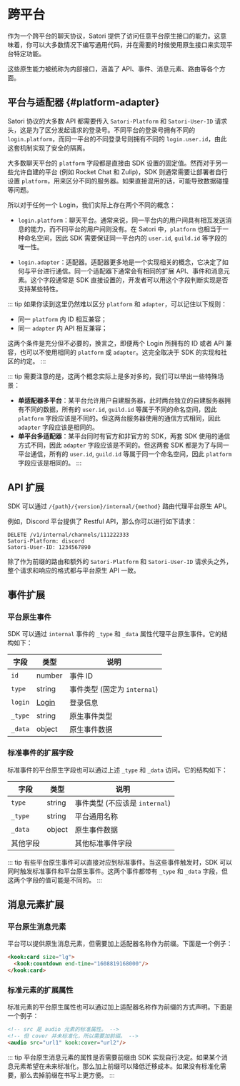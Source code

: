 # 跨平台

作为一个跨平台的聊天协议，Satori 提供了访问任意平台原生接口的能力。这意味着，你可以大多数情况下编写通用代码，并在需要的时候使用原生接口来实现平台特定功能。

这些原生能力被统称为内部接口，涵盖了 API、事件、消息元素、路由等各个方面。

## 平台与适配器 {#platform-adapter}

Satori 协议的大多数 API 都需要传入 `Satori-Platform` 和 `Satori-User-ID` 请求头，这是为了区分发起请求的登录号。不同平台的登录号拥有不同的 `login.platform`，而同一平台的不同登录号则拥有不同的 `login.user.id`，由此这套机制实现了安全的隔离。

大多数聊天平台的 `platform` 字段都是直接由 SDK 设置的固定值。然而对于另一些允许自建的平台 (例如 Rocket Chat 和 Zulip)，SDK 则通常需要让部署者自行设置 `platform`，用来区分不同的服务器。如果直接混用的话，可能导致数据碰撞等问题。

所以对于任何一个 Login，我们实际上存在两个不同的概念：

- `login.platform`：聊天平台。通常来说，同一平台内的用户间具有相互发送消息的能力，而不同平台的用户间则没有。在 Satori 中，`platform` 也相当于一种命名空间，因此 SDK 需要保证同一平台内的 `user.id`, `guild.id` 等字段的唯一性。

- `login.adapter`：适配器。适配器更多地是一个实现相关的概念，它决定了如何与平台进行通信。同一个适配器下通常会有相同的扩展 API、事件和消息元素。这个字段通常是 SDK 直接设置的，开发者可以用这个字段判断实现是否支持某些特性。

::: tip
如果你读到这里仍然难以区分 `platform` 和 `adapter`，可以记住以下规则：

- 同一 `platform` 内 ID 相互兼容；
- 同一 `adapter` 内 API 相互兼容；

这两个条件是充分但不必要的，换言之，即便两个 Login 所拥有的 ID 或者 API 兼容，也可以不使用相同的 `platform` 或 `adapter`。这完全取决于 SDK 的实现和社区的约定。
:::

::: tip
需要注意的是，这两个概念实际上是多对多的，我们可以举出一些特殊场景：

- **单适配器多平台**：某平台允许用户自建服务器，此时两台独立的自建服务器拥有不同的数据，所有的 `user.id`, `guild.id` 等属于不同的命名空间，因此 `platform` 字段应该是不同的。但这两台服务器使用的通信方式相同，因此 `adapter` 字段应该是相同的。
- **单平台多适配器**：某平台同时有官方和非官方的 SDK，两套 SDK 使用的通信方式不同，因此 `adapter` 字段应该是不同的。但这两套 SDK 都是为了与同一平台通信，所有的 `user.id`, `guild.id` 等属于同一个命名空间，因此 `platform` 字段应该是相同的。
:::

## API 扩展

SDK 可以通过 `/{path}/{version}/internal/{method}` 路由代理平台原生 API。

例如，Discord 平台提供了 Restful API，那么你可以进行如下请求：

```text
DELETE /v1/internal/channels/111222333
Satori-Platform: discord
Satori-User-ID: 1234567890
```

除了作为前缀的路由和额外的 `Satori-Platform` 和 `Satori-User-ID` 请求头之外，整个请求和响应的格式都与平台原生 API 一致。

## 事件扩展

### 平台原生事件

SDK 可以通过 `internal` 事件的 `_type` 和 `_data` 属性代理平台原生事件。它的结构如下：

| 字段 | 类型 | 说明 |
| --- | --- | --- |
| `id` | number | 事件 ID |
| `type` | string | 事件类型 (固定为 `internal`) |
| `login` | [Login](../resources/login.md) | 登录信息 |
| `_type` | string | 原生事件类型 |
| `_data` | object | 原生事件数据 |

### 标准事件的扩展字段

标准事件的平台原生字段也可以通过上述 `_type` 和 `_data` 访问。它的结构如下：

| 字段 | 类型 | 说明 |
| --- | --- | --- |
| `type` | string | 事件类型 (不应该是 `internal`) |
| `_type` | string | 平台通用名称 |
| `_data` | object | 原生事件数据 |
| 其他字段 |  | 其他标准事件字段 |

::: tip
有些平台原生事件可以直接对应到标准事件。当这些事件触发时，SDK 可以同时触发标准事件和平台原生事件。这两个事件都带有 `_type` 和 `_data` 字段，但这两个字段的值可能是不同的。
:::

## 消息元素扩展

### 平台原生消息元素

平台可以提供原生消息元素，但需要加上适配器名称作为前缀。下面是一个例子：

```html
<kook:card size="lg">
  <kook:countdown end-time="1608819168000"/>
</kook:card>
```

### 标准元素的扩展属性

标准元素的平台原生属性也可以通过加上适配器名称作为前缀的方式声明。下面是一个例子：

```html
<!-- src 是 audio 元素的标准属性。 -->
<!-- 但 cover 并未标准化，所以需要加前缀。 -->
<audio src="url1" kook:cover="url2"/>
```

::: tip
平台原生消息元素的属性是否需要前缀由 SDK 实现自行决定。如果某个消息元素希望在未来标准化，那么加上前缀可以降低迁移成本。如果没有标准化需要，那么去掉前缀在书写上更方便。
:::
